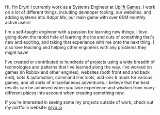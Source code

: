 Hi, I'm Eryn! I currently work as a Systems Engineer at [Uplift Games](https://uplift.games). I work on a lot of different things, including developer tooling, our websites, and adding systems into *Adopt Me*, our main game with over 60M monthly active users!

I'm a self-taught engineer with a passion for learning new things. I love going down the rabbit hole of learning the ins and outs of something that's new and exciting, and taking that experience with me onto the next thing. I also love teaching and helping other engineers with any problems they might have!

I've created or contributed to hundreds of projects using a wide breadth of technologies and patterns that I've learned along the way. I've worked on games (in Roblox and other engines), websites (both front end and back end), bots & automation, command line tools, add-ons & mods for various games, and all sorts of miscellaneous adventures. I believe that the best results can be achieved when you take experience and wisdom from many different places into account when creating something new.

If you're interested in seeing some my projects outside of work, check out my portfolio website: [eryn.io](https://eryn.io/)
